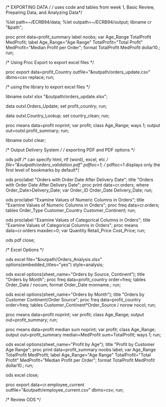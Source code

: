 /* EXPORTING DATA */
/* uses code and tables from week 1, Basic Review, Preparing Data, and Analyzing Data*/ 

%let path=~/ECRB94/data;
%let outpath=~/ECRB94/output;
libname cr "&path";

proc print data=profit_summary label noobs;
	var Age_Range TotalProfit MedProfit;
	label Age_Range="Age Range"
			TotalProfit="Total Profit"
			MedProfit="Median Profit per Order";
	format TotalProfit MedProfit dollar10.;
run;

/* Using Proc Export to export excel files */

proc export data=profit_Country outfile="&outpath/orders_update.csv" dbms=csv replace;
run;

/* using the library to export excel files */

libname outxl xlsx "&outpath/orders_update.xlsx";

data outxl.Orders_Update;
	set profit_country;
run;

data outxl.Country_Lookup;
	set country_clean;
run;

proc means data=profit noprint;
	var profit;
	class Age_Range;
	ways 1;
	output out=outxl.profit_summary;
run;

libname outxl clear;

/* Output Delivery System */
/* exporting PDF and PDF options */

ods pdf /* can specify html, rtf (word), excel, etc */ file="&outpath/orders_validation.pdf" pdftoc=1;
/* pdftoc=1 displays only the first level of bookmarks by default*/

ods proclabel "Orders with Order Date After Delivery Date";
title "Orders with Order Date After Delivery Date";
proc print data=cr.orders;
	where Order_Date>Delivery_Date;
	var Order_ID Order_Date Delivery_Date;
run;

ods proclabel "Examine Values of Numeric Columns in Orders";
title "Examine Values of Numeric Columns in Orders";
proc freq data=cr.orders;
	tables Order_Type Customer_Country Customer_Continent;
run;

ods proclabel "Examine Values of Categorical Columns in Orders";
title "Examine Values of Categorical Columns in Orders";
proc means data=cr.orders maxdec=0;
	var Quantity Retail_Price Cost_Price;
run;

ods pdf close;

/* Excel Options */

ods excel file="&outpath/Orders_Analysis.xlsx" 
	options(embedded_titles="yes") style=analysis;

ods excel options(sheet_name="Orders by Source, Continent");
title "Orders by Month";
proc freq data=profit_country order=freq;
	tables Order_Date / nocum;
	format Order_Date monname.;
run;

ods excel options(sheet_name="Orders by Month");
title "Orders by Customer Continent/Order Source";
proc freq data=profit_country order=freq;
	tables Customer_Continent*Order_Source / norow nocol;
run;

proc means data=profit noprint;
	var profit;
	class Age_Range;
	output out=profit_summary;
run;

proc means data=profit median sum noprint;
	var profit;
	class Age_Range;
	output out=profit_summary median=MedProfit sum=TotalProfit;
	ways 1;
run;

ods excel options(sheet_name="Profit by Age");
title "Profit by Customer Age Range";
proc print data=profit_summary noobs label;
	var Age_Range TotalProfit MedProfit;
	label 	Age_Range="Age Range"
			TotalProfit="Total Profit"
			MedProfit="Median Profit per Order";
	format TotalProfit MedProfit dollar10.;
run;

ods excel close;

proc export data=cr.employee_current outfile="&outpath/employee_current.csv" dbms=csv;
run;

/* Review ODS */ 